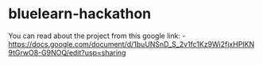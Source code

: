 # bluelearn-hackathon
You can read about the project from this google link: -
https://docs.google.com/document/d/1buUNSnD_S_2v1fc1Kz9Wi2fjxHPIKN9tGrwO8-G9NOQ/edit?usp=sharing
